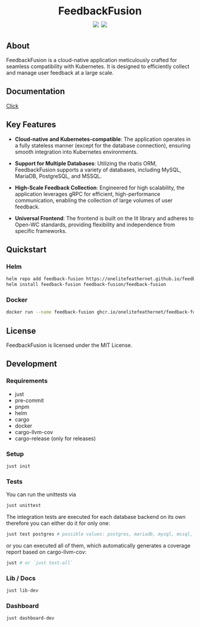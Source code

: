 <h1 align="center">
    FeedbackFusion <br />

  <img src="https://img.shields.io/badge/built_with-Rust-dca282" />
  <img src="https://img.shields.io/badge/License-MIT-blue" />
</h1>

## About

FeedbackFusion is a cloud-native application meticulously crafted for seamless compatibility with Kubernetes. It is designed to efficiently collect and manage user feedback at a large scale.

## Documentation

[Click](https://onelitefeathernet.github.io/feedback-fusion/nightly/docs)

## Key Features

- **Cloud-native and Kubernetes-compatible**: The application operates in a fully stateless manner (except for the database connection), ensuring smooth integration into Kubernetes environments.

- **Support for Multiple Databases**: Utilizing the rbatis ORM, FeedbackFusion supports a variety of databases, including MySQL, MariaDB, PostgreSQL, and MSSQL.

- **High-Scale Feedback Collection**: Engineered for high scalability, the application leverages gRPC for efficient, high-performance communication, enabling the collection of large volumes of user feedback.

- **Universal Frontend**: The frontend is built on the lit library and adheres to Open-WC standards, providing flexibility and independence from specific frameworks.

## Quickstart

### Helm

```sh
helm repo add feedback-fusion https://onelitefeathernet.github.io/feedback-fusion 
helm install feedback-fusion feedback-fusion/feedback-fusion
```

### Docker

```sh 
docker run --name feedback-fusion ghcr.io/onelitefeathernet/feedback-fusion
```

## License

FeedbackFusion is licensed under the MIT License.

## Development

### Requirements

- just
- pre-commit
- pnpm
- helm
- cargo
- docker
- cargo-llvm-cov
- cargo-release (only for releases)

### Setup

```sh
just init
```

### Tests

You can run the unittests via 

```sh
just unittest
```

The integration tests are executed for each database backend on its own therefore you can either do it for only one:

```sh
just test postgres # possible values: postgres, mariadb, mysql, mssql, skytable (this uses postgres and skytable caching)
```

or you can executed all of them, which automatically generates a coverage report based on cargo-llvm-cov:

```sh
just # or `just test-all`
```

### Lib / Docs

```sh
just lib-dev
```

### Dashboard

```sh
just dashboard-dev
```

